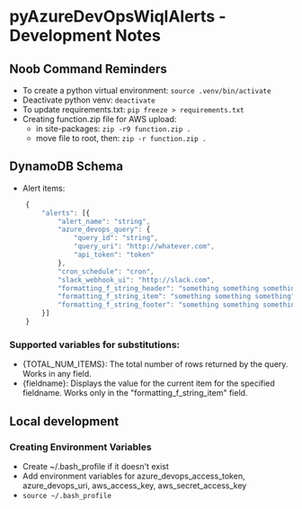 # pyAzureDevOpsWiqlAlerts - Development Notes

## Noob Command Reminders

- To create a python virtual environment: ```source .venv/bin/activate```
- Deactivate python venv: ```deactivate```
- To update requirements.txt: ```pip freeze > requirements.txt```
- Creating function.zip file for AWS upload:
  - in site-packages: ```zip -r9 function.zip .```
  - move file to root, then: ```zip -r function.zip .```

## DynamoDB Schema

- Alert items:

```javascript
    {
        "alerts": [{
            "alert_name": "string",
            "azure_devops_query": {
                "query_id": "string",
                "query_uri": "http://whatever.com",
                "api_token": "token"
            },
            "cron_schedule": "cron",
            "slack_webhook_ui": "http://slack.com",
            "formatting_f_string_header": "something something something",
            "formatting_f_string_item": "something something something",
            "formatting_f_string_footer": "something something something"
        }]
    }
```

### Supported variables for substitutions:

- {TOTAL_NUM_ITEMS}: The total number of rows returned by the query. Works in any field.
- {fieldname}: Displays the value for the current item for the specified fieldname. Works only in the "formatting_f_string_item" field.

## Local development

### Creating Environment Variables

- Create ~/.bash_profile if it doesn't exist
- Add environment variables for azure_devops_access_token, azure_devops_uri, aws_access_key, aws_secret_access_key
- ```source ~/.bash_profile```